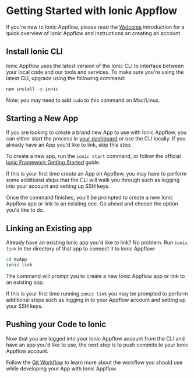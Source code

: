# Getting Started with Ionic Appflow

If you're new to Ionic Appflow, please read the [Welcome](/docs/appflow)
introduction for a quick overview of Ionic Appflow and instructions on creating an account.

## Install Ionic CLI

Ionic Appflow uses the latest version of the Ionic CLI to interface between your local code and our tools and services.
To make sure you're using the latest CLI, upgrade using the following command:

```bash
npm install -g ionic
```

Note: you may need to add `sudo` to this command on Mac/Linux.

## Starting a New App

If you are looking to create a brand new App to use with Ionic Appflow, you can either start the process in
[your dashboard](https://dashboard.ionicframework.com) or use the CLI locally.
If you already have an App you'd like to link, skip this step.

To create a new app, run the `ionic start` command, or follow the official
[Ionic Framework Getting Started](/getting-started) guide.

If this is your first time create an App on Appflow, you may have to perform some
additional steps that the CLI will walk you through such as logging into your account and setting up SSH keys.

Once the command finishes, you'll be prompted to create a new Ionic Appflow app or link to an existing one.
Go ahead and choose the option you'd like to do.

## Linking an Existing app

Already have an existing Ionic app you'd like to link?
No problem. Run `ionic link` in the directory of that app to connect it to Ionic Appflow:

```bash
cd myApp
ionic link
```

The command will prompt you to create a new Ionic Appflow app or link to an existing app.

If this is your first time running `ionic link` you may be prompted to perform
additional steps such as logging in to your Appflow account and setting up your SSH keys.

## Pushing your Code to Ionic

Now that you are logged into your Ionic Appflow account from the CLI and have an app you'd like to use, the next
step is to push commits to your Ionic Appflow account.

Follow the [Git Workflow](/docs/appflow/basics/git/) to learn more about the workflow you should
use while developing your App with Ionic Appflow.
